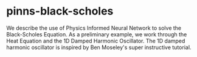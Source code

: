 # pinns-black-scholes
We describe the use of Physics Informed Neural Network to solve the Black-Scholes Equation. As a preliminary example, we work through the Heat Equation and the 1D Damped Harmonic Oscillator. 
The 1D damped harmonic oscillator is inspired by Ben Moseley's super instructive tutorial.
